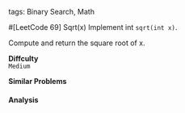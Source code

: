 tags: Binary Search, Math

#[LeetCode 69] Sqrt(x)
Implement int `sqrt(int x)`.

Compute and return the square root of x.


**Diffculty**  
`Medium`

**Similar Problems**  



#### Analysis




